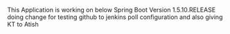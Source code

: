 This Application is working on below Spring Boot Version
<version>1.5.10.RELEASE</version>
doing change for testing github to jenkins poll configuration and also giving KT to Atish
